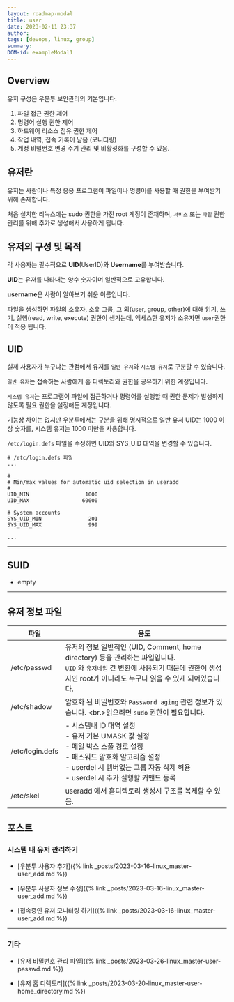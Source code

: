 ```yaml
---
layout: roadmap-modal
title: user
date: 2023-02-11 23:37
author: 
tags: [devops, linux, group]
summary:
DOM-id: exampleModal1 
---
```


## Overview

유저 구성은 우분투 보안관리의 기본입니다.

1. 파일 접근 권한 제어
2. 명령어 실행 권한 제어
3. 하드웨어 리소스 점유 권한 제어
4. 작업 내역, 접속 기록이 남음 (모니터링)
5. 계정 비밀번호 변경 주기 관리 및 비활성화를 구성할 수 있음.

## 유저란

유저는 사람이나 특정 응용 프로그램이 파일이나 명령어를 사용할 때 권한을 부여받기 위해 존재합니다.<br/>

처음 설치한 리눅스에는 sudo 권한을 가진 root 계정이 존재하며, `서비스` 또는 `파일` 권한 관리를 위해 추가로 생성해서 사용하게 됩니다.

## 유저의 구성 및 목적

각 사용자는 필수적으로 **UID**(UserID)와 **Username**를 부여받습니다.

**UID**는 유저를 나타내는 양수 숫자이며 일반적으로 고유합니다.

 **username**은 사람이 알아보기 쉬운 이름입니다.

 파일을 생성하면 파일의 소유자, 소유 그룹, 그 외(user, group, other)에 대해 읽기, 쓰기, 실행(read, write, execute) 권한이 생기는데, 엑세스한 유저가 소유자면 `user`권한이 적용 됩니다.

## UID

실제 사용자가 누구냐는 관점에서 유저를 `일반 유저`와 `시스템 유저`로 구분할 수 있습니다.

`일반 유저`는 접속하는 사람에게 홈 디렉토리와 권한을 공유하기 위한 계정입니다.

`시스템 유저`는 프로그램이 파일에 접근하거나 명령어를 실행할 때 권한 문제가 발생하지 않도록 필요 권한을 설정해둔 계정입니다.

기능상 차이는 없지만 우분투에서는 구분을 위해 명시적으로 일반 유저 UID는 1000 이상 숫자를, 시스템 유저는 1000 미만을 사용합니다.

`/etc/login.defs` 파일을 수정하면 UID와 SYS_UID 대역을 변경할 수 있습니다.

```console
# /etc/login.defs 파일
...

#
# Min/max values for automatic uid selection in useradd
#
UID_MIN                  1000
UID_MAX                 60000

# System accounts
SYS_UID_MIN               201
SYS_UID_MAX               999

...

```

---

## SUID

- empty

---

## 유저 정보 파일

| 파일            | 용도                                                                                                                                                                                                                 |
| --------------- | -------------------------------------------------------------------------------------------------------------------------------------------------------------------------------------------------------------------- |
| /etc/passwd     | 유저의 정보 일반적인 (UID, Comment, home directory) 등을 관리하는 파일입니다. <br>`UID` 와 `유저네임` 간 변환에 사용되기 때문에 권한이 생성자인 root가 아니라도 누구나 읽을 수 있게 되어있습니다.                    |
| /etc/shadow     | 암호화 된 비밀번호와 `Password aging` 관련 정보가 있습니다. <br.>읽으려면 `sudo` 권한이 필요합니다.                                                                                                                  |
| /etc/login.defs | - 시스템내 ID 대역 설정 <br> - 유저 기본 UMASK 값 설정<br> - 메일 박스 스풀 경로 설정 <br> - 패스워드 암호화 알고리즘 설정 <br/> - userdel 시 멤버없는 그룹 자동 삭제 허용 <br> - userdel 시 추가 실행할 커맨드 등록 |
| /etc/skel       | useradd 에서 홈디렉토리 생성시 구조를 복제할 수 있음.                                                                                                                                                                |

<!-- 
우분투는 유저 정보를 파일로 관리합니다.

**/etc/passwd**

유저의 정보 일반적인 (UID, Comment, home directory) 등을 관리하는 파일입니다.

```console
[root@localhost ~]# ls -al /etc/passwd
-rw-r--r--. 1 root root 1651  3월 17 20:56 /etc/passwd
```

`UID` 와 `유저네임` 간 변환에 사용되기 때문에 권한이 생성자인 root가 아니라도 누구나 읽을 수 있게 되어있습니다.

 **/etc/shadow**


```console
[root@localhost ~]# ls -al /etc/shadow
----------. 1 root root 1135  3월 17 23:17 /etc/shadow
```


**/etc/login.defs** -->


## 포스트


### 시스템 내 유저 관리하기

- [우분투 사용자 추가]({% link _posts/2023-03-16-linux_master-user_add.md %})

- [우분투 사용자 정보 수정]({% link _posts/2023-03-16-linux_master-user_add.md %})

- [접속중인 유저 모니터링 하기]({% link _posts/2023-03-16-linux_master-user_add.md %})

---
### 기타

- [유저 비밀번호 관리 파일]({% link _posts/2023-03-26-linux_master-user-passwd.md %})

- [유저 홈 디렉토리]({% link _posts/2023-03-20-linux_master-user-home_directory.md %})